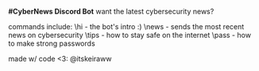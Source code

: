 **#CyberNews Discord Bot**
want the latest cybersecurity news?

commands include:
\hi - the bot's intro :)
\news - sends the most recent news on cybersecurity
\tips - how to stay safe on the internet
\pass - how to make strong passwords

made w/ code <3: @itskeiraww
